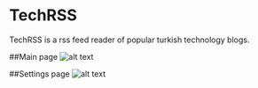 # TechRSS
TechRSS is a rss feed reader of popular turkish technology blogs.

##Main page
![alt text](http://prntscr.com/po79fg)


##Settings page
![alt text](http://prntscr.com/po79vq)
